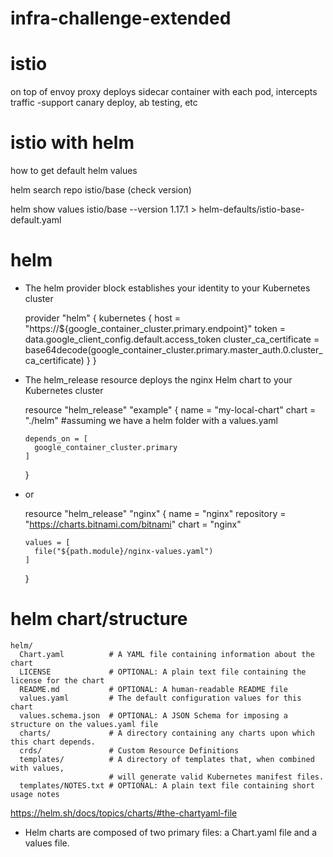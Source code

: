 # infra-challenge-extended

# istio
on top of envoy proxy
deploys sidecar container with each pod, intercepts traffic
-support canary deploy, ab testing, etc

# istio with helm
how to get default helm values 

helm search repo istio/base (check version)

helm show values istio/base --version 1.17.1 > helm-defaults/istio-base-default.yaml


# helm
- The helm provider block establishes your identity to your Kubernetes cluster

    provider "helm" {
      kubernetes {
        host                   = "https://${google_container_cluster.primary.endpoint}"
        token                  = data.google_client_config.default.access_token
        cluster_ca_certificate = base64decode(google_container_cluster.primary.master_auth.0.cluster_ca_certificate)
      }
    }

- The helm_release resource deploys the nginx Helm chart to your Kubernetes cluster

    resource "helm_release" "example" {
      name  = "my-local-chart"
      chart = "./helm" #assuming we have a helm folder with a values.yaml
    
      depends_on = [
        google_container_cluster.primary
      ]
    }

- or 

    resource "helm_release" "nginx" {
      name       = "nginx"
      repository = "https://charts.bitnami.com/bitnami"
      chart      = "nginx"
    
      values = [
        file("${path.module}/nginx-values.yaml")
      ]
    }

# helm chart/structure

    helm/
      Chart.yaml          # A YAML file containing information about the chart
      LICENSE             # OPTIONAL: A plain text file containing the license for the chart
      README.md           # OPTIONAL: A human-readable README file
      values.yaml         # The default configuration values for this chart
      values.schema.json  # OPTIONAL: A JSON Schema for imposing a structure on the values.yaml file
      charts/             # A directory containing any charts upon which this chart depends.
      crds/               # Custom Resource Definitions
      templates/          # A directory of templates that, when combined with values,
                          # will generate valid Kubernetes manifest files.
      templates/NOTES.txt # OPTIONAL: A plain text file containing short usage notes

https://helm.sh/docs/topics/charts/#the-chartyaml-file


- Helm charts are composed of two primary files: a Chart.yaml file and a values file.


